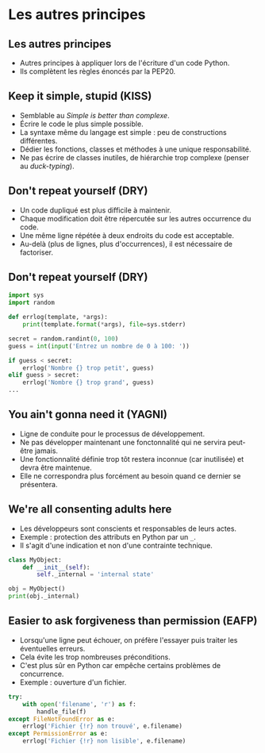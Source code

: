 # Les autres principes

## Les autres principes

* Autres principes à appliquer lors de l'écriture d'un code Python.
* Ils complètent les règles énoncés par la PEP20.

## Keep it simple, stupid (KISS)

* Semblable au *Simple is better than complexe*.
* Écrire le code le plus simple possible.
* La syntaxe même du langage est simple : peu de constructions différentes.
* Dédier les fonctions, classes et méthodes à une unique responsabilité.
* Ne pas écrire de classes inutiles, de hiérarchie trop complexe (penser au *duck-typing*).

## Don't repeat yourself (DRY)

* Un code dupliqué est plus difficile à maintenir.
* Chaque modification doit être répercutée sur les autres occurrence du code.
* Une même ligne répétée à deux endroits du code est acceptable.
* Au-delà (plus de lignes, plus d'occurrences), il est nécessaire de factoriser.

## Don't repeat yourself (DRY)

```python
import sys
import random

def errlog(template, *args):
    print(template.format(*args), file=sys.stderr)

secret = random.randint(0, 100)
guess = int(input('Entrez un nombre de 0 à 100: '))

if guess < secret:
    errlog('Nombre {} trop petit', guess)
elif guess > secret:
    errlog('Nombre {} trop grand', guess)
...
```

## You ain't gonna need it (YAGNI)

* Ligne de conduite pour le processus de développement.
* Ne pas développer maintenant une fonctonnalité qui ne servira peut-être jamais.
* Une fonctionnalité définie trop tôt restera inconnue (car inutilisée) et devra être maintenue.
* Elle ne correspondra plus forcément au besoin quand ce dernier se présentera.

## We're all consenting adults here

* Les développeurs sont conscients et responsables de leurs actes.
* Exemple : protection des attributs en Python par un `_`.
* Il s'agit d'une indication et non d'une contrainte technique.

```python
class MyObject:
    def __init__(self):
        self._internal = 'internal state'

obj = MyObject()
print(obj._internal)
```

## Easier to ask forgiveness than permission (EAFP)

* Lorsqu'une ligne peut échouer, on préfère l'essayer puis traiter les éventuelles erreurs.
* Cela évite les trop nombreuses préconditions.
* C'est plus sûr en Python car empêche certains problèmes de concurrence.
* Exemple : ouverture d'un fichier.

```python
try:
    with open('filename', 'r') as f:
        handle_file(f)
except FileNotFoundError as e:
    errlog('Fichier {!r} non trouvé', e.filename)
except PermissionError as e:
    errlog('Fichier {!r} non lisible', e.filename)
```
